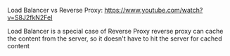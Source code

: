 Load Balancer vs Reverse Proxy: https://www.youtube.com/watch?v=S8J2fkN2FeI

Load Balancer is a special case of Reverse Proxy
reverse proxy can cache the content from the server, so it doesn't have to hit the server for cached content